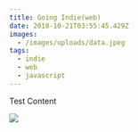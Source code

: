 ```yaml
---
title: Going Indie(web)
date: 2018-10-21T03:55:45.429Z
images:
  - /images/uploads/data.jpeg
tags:
  - indie
  - web
  - javascript
---
```

Test Content

![](/images/uploads/data.jpeg)
